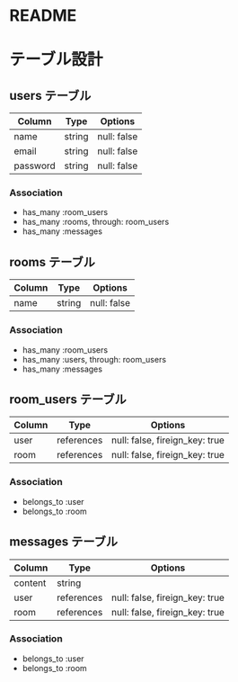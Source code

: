 # README

# テーブル設計

## users テーブル

| Column    | Type    | Options     |
| --------- | ------- | ------------|
| name      | string  | null: false |
| email     | string  | null: false |
| password  | string  | null: false |

### Association 

- has_many :room_users
- has_many :rooms, through: room_users
- has_many :messages

## rooms テーブル

| Column    | Type    | Options     |
| --------- | ------- | ------------|
| name      | string  | null: false |

### Association 

- has_many :room_users
- has_many :users, through: room_users
- has_many :messages

## room_users テーブル

| Column    | Type       | Options                        |
| --------- | ---------- | ------------------------------ |
| user      | references | null: false, fireign_key: true |
| room      | references | null: false, fireign_key: true |

### Association 

- belongs_to :user
- belongs_to :room

## messages テーブル

| Column    | Type       | Options                        |
| --------- | ---------- | ------------------------------ |
| content   | string     |                                |
| user      | references | null: false, fireign_key: true |
| room      | references | null: false, fireign_key: true |

### Association 

- belongs_to :user
- belongs_to :room
